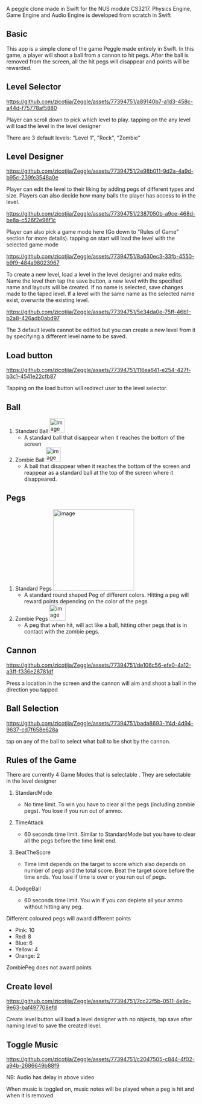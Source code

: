 A peggle clone made in Swift for the NUS module CS3217. Physics Engine, Game Engine and Audio Engine is developed from scratch in Swift

## Basic
This app is a simple clone of the game Peggle made entirely in Swift. In this game, a player will shoot a ball from a cannon to hit pegs. After the ball is removed from the screen, all the hit pegs will disappear and points will be rewarded.

## Level Selector
https://github.com/zicotjia/Zeggle/assets/77394751/a89140b7-a1d3-458c-a44d-f75778af5880

Player can scroll down to pick which level to play. tapping on the any level will load the level in the level designer

There are 3 default levels: "Level 1", "Rock", "Zombie"

## Level Designer

https://github.com/zicotjia/Zeggle/assets/77394751/2e98b011-9d2a-4a9d-b95c-239fe3548a0e

Player can edit the level to their liking by adding pegs of different types and size. Players can also decide how many balls the player has access to in the level. 

https://github.com/zicotjia/Zeggle/assets/77394751/2387050b-a9ce-468d-be8a-c526f2e96f1c

Player can also pick a game mode here (Go down to "Rules of Game" section for more details). tapping on start will load the level with the selected game mode

https://github.com/zicotjia/Zeggle/assets/77394751/8a630ec3-33fb-4550-b9f9-484a98023967

To create a new level, load a level in the level designer and make edits. Name the level then tap the save button, a new level with the specified name and layouts will be created. If no name is selected, save changes made to the taped level. If a level with the same name as the selected name exist, overwrite the existing level. 

https://github.com/zicotjia/Zeggle/assets/77394751/5e34da0e-75ff-46b1-b2a8-426adb0abd97

The 3 default levels cannot be editted but you can create a new level from it by specifying a different level name to be saved.

## Load button
https://github.com/zicotjia/Zeggle/assets/77394751/116ea641-e254-427f-b3c1-4541e22cfb87

Tapping on the load button will redirect user to the level selector.

## Ball
1. Standard Ball <img width="39" alt="image" src="https://github.com/zicotjia/Zeggle/assets/77394751/d22320a4-adbe-470e-846b-7e213baee7a3">
   - A standard ball that disappear when it reaches the bottom of the screen
2. Zombie Ball <img width="39" alt="image" src="https://github.com/zicotjia/Zeggle/assets/77394751/c6622486-9c14-46c8-8aa7-78ba126427a1">
   - A ball that disappear when it reaches the bottom of the screen and reappear as a standard ball at the top of the screen where it disappeared.
  
## Pegs
1. Standard Pegs <img width="215" alt="image" src="https://github.com/zicotjia/Zeggle/assets/77394751/631f1abb-f4f7-4432-9fc1-102065a33bc3">
   - A standard round shaped Peg of different colors. Hitting a peg will reward points depending on the color of the pegs
3. Zombie Pegs <img width="43" alt="image" src="https://github.com/zicotjia/Zeggle/assets/77394751/6bdeff27-5756-4c22-8b40-074809b33925">
   - A peg that when hit, will act like a ball, hitting other pegs that is in contact with the zombie pegs.
  
## Cannon
https://github.com/zicotjia/Zeggle/assets/77394751/de106c56-efe0-4a12-a3ff-f336e28781df

Press a location in the screen and the cannon will aim and shoot a ball in the direction you tapped

## Ball Selection
https://github.com/zicotjia/Zeggle/assets/77394751/bada8693-1f4d-4d94-9637-cd7f658e628a

tap on any of the ball to select what ball to be shot by the cannon.
   
## Rules of the Game
There are currently 4 Game Modes that is selectable . They are selectable in the level designer

1. StandardMode
   -  No time limit. To win you have to clear all the pegs (including zombie pegs). You lose if you run out of ammo.
 
2. TimeAttack
   -  60 seconds time limit. Similar to StandardMode but you have to clear all the pegs before the time limit end.
   
3. BeatTheScore
   -  Time limit depends on the target to score which also depends on number of pegs and the total score. Beat the target score before the time ends. You lose if time is over or you run out of pegs.
   
4. DodgeBall
   -  60 seconds time limit. You win if you can deplete all your ammo without hitting any peg.

Different coloured pegs will award different points
   - Pink: 10
   - Red: 8
   - Blue: 6
   - Yellow: 4
   - Orange: 2

ZombiePeg does not award points

## Create level
https://github.com/zicotjia/Zeggle/assets/77394751/7cc22f5b-0511-4e9c-9e63-baf497708efd

Create level button will load a level designer with no objects, tap save after naming level to save the created level. 

## Toggle Music
https://github.com/zicotjia/Zeggle/assets/77394751/c2047505-c844-4f02-a94b-2686649b88f9

NB: Audio has delay in above video

When music is toggled on, music notes will be played when a peg is hit and when it is removed

